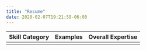 ```yaml
---
title: "Resume"
date: 2020-02-07T19:21:59-06:00
---
```

| Skill Category | Examples | Overall Expertise
|--|--|--
|  |  |



<!--stackedit_data:
eyJoaXN0b3J5IjpbLTEzOTIzODMwNDAsLTU0MjA4MDQxMiwtMT
Y3MjE1MTc1M119
-->
